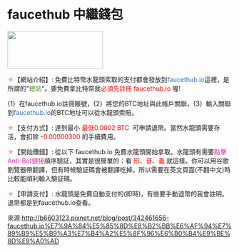# faucethub 中繼錢包
<img alt="" border="0" height="84" src="https://3.bp.blogspot.com/-kBBcWokDDpY/WW8vHMLxN2I/AAAAAAAADoI/N7HZQbn_YvYiqDi9IA8936Z5yDfNAGWDwCKgBGAs/s320/faucethubio.jpg" title="" width="214"></a></p>

<p><font color="#FF9999">★</font>【網站介紹】: 免費比特幣水龍頭索取的支付都會發放到<span style="color:#346CB5">faucethub.io</span>這裡，是所謂的"<span style="color:#46871A">總站</span>"。要免費拿比特幣就<span style="color:#FF0000">必須先註冊 faucethub.io&nbsp;</span>喔!&nbsp;</p>

<p>{1）在faucethub.io註冊賬號，{2）將您的BTC地址與此帳戶關聯，{3）輸入關聯到<span style="color:#346CB5">faucethub.io</span>的BTC地址可以從水龍頭索賠。</p>

<p><font color="#FF9999">★</font>【支付方式】: 達到最小 <span style="color:#FF0000">最低0.0002 BTC</span>&nbsp;&nbsp;可申請退幣。當然水龍頭需要存活，會扣除 <span style="color:#FF0000">-0.00000300</span> 的手續費用。</p>

<p><font color="#FF9999">★</font>【開始賺錢】: 從以下 faucethub.io 免費水龍頭開始拿取。水龍頭有需要<span style="color:#E22DA5">點擊Anti-Bot鏈接</span>順序驗証，其實是很簡單的：看 <span style="color:#FF0000">形、音、義</span> 就這樣。你可以用谷歌劉覽器帶翻譯，但有時候驗証碼會被翻譯吃掉。所以需要在英文頁面(不翻中文)時比較能順利輸入驗証碼。</p>

<p><font color="#FF9999">★</font>【申請支付】: 水龍頭是免費自動支付的(即時)，有些要手動退幣的我會註明。退幣都是到faucethub.io查看。</p>

來源:http://b6603123.pixnet.net/blog/post/342461656-faucethub.io%E7%9A%84%E5%85%8D%E8%B2%BB%E6%AF%94%E7%89%B9%E5%B9%A3%E7%B4%A2%E5%8F%96%E6%B0%B4%E9%BE%8D%E9%A0%AD
